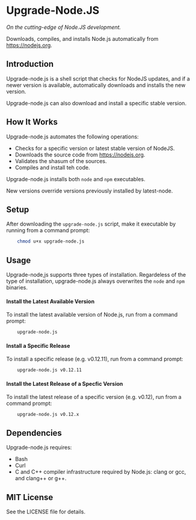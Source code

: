 # Upgrade-Node.JS

*On the cutting-edge of Node.JS development.*

Downloads, compiles, and installs Node.js automatically from https://nodejs.org.

## Introduction
Upgrade-node.js is a shell script that checks for NodeJS updates, and if a newer version is available, automatically downloads and installs the new version.

Upgrade-node.js can also download and install a specific stable version.

## How It Works
Upgrade-node.js automates the following operations:
* Checks for a specific version or latest stable version of NodeJS.
* Downloads the source code from https://nodejs.org.
* Validates the shasum of the sources.
* Compiles and install teh code.

Upgrade-node.js installs both `node` and `npm` executables.

New versions override versions previously installed by latest-node.

## Setup
After downloading the `upgrade-node.js` script, make it executable by running from a command prompt:
~~~ bash
	chmod u+x upgrade-node.js
~~~

## Usage
Upgrade-node,js supports three types of installation. Regardeless of the type of installation, upgrade-node.js always overwrites the `node` and `npm` binaries.

#### Install the Latest Available Version
To install the latest available version of Node.js, run from a command prompt:
~~~ bash
	upgrade-node.js
~~~

#### Install a Specific Release
To install a specific release (e.g. v0.12.11), run from a command prompt:
~~~ bash
	upgrade-node.js v0.12.11
~~~

#### Install the Latest Release of a Specfic Version
To install the latest release of a specific version (e.g. v0.12), run from a command prompt:
~~~
	upgrade-node.js v0.12.x
~~~


## Dependencies
Upgrade-node.js requires:
* Bash
* Curl
* C and C++ compiler infrastructure required by Node.js: clang or gcc, and clang++ or g++.


## MIT License
See the LICENSE file for details. 


